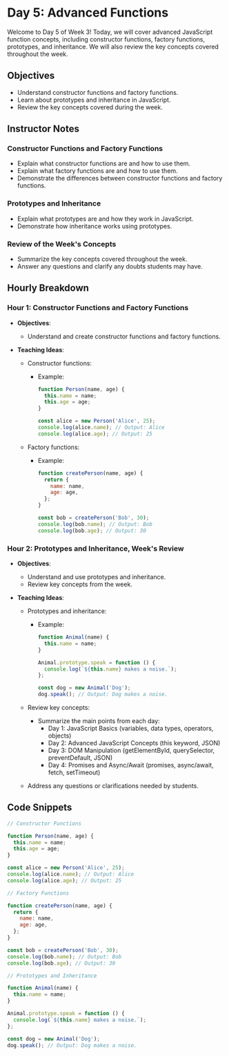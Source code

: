 # Day 5: Advanced Functions

Welcome to Day 5 of Week 3! Today, we will cover advanced JavaScript function concepts, including constructor functions, factory functions, prototypes, and inheritance. We will also review the key concepts covered throughout the week.

## Objectives

- Understand constructor functions and factory functions.
- Learn about prototypes and inheritance in JavaScript.
- Review the key concepts covered during the week.

## Instructor Notes

### Constructor Functions and Factory Functions

- Explain what constructor functions are and how to use them.
- Explain what factory functions are and how to use them.
- Demonstrate the differences between constructor functions and factory functions.

### Prototypes and Inheritance

- Explain what prototypes are and how they work in JavaScript.
- Demonstrate how inheritance works using prototypes.

### Review of the Week's Concepts

- Summarize the key concepts covered throughout the week.
- Answer any questions and clarify any doubts students may have.

## Hourly Breakdown

### Hour 1: Constructor Functions and Factory Functions

- **Objectives**:
  - Understand and create constructor functions and factory functions.
- **Teaching Ideas**:

  - Constructor functions:

    - Example:

      ```js
      function Person(name, age) {
        this.name = name;
        this.age = age;
      }

      const alice = new Person('Alice', 25);
      console.log(alice.name); // Output: Alice
      console.log(alice.age); // Output: 25
      ```

  - Factory functions:

    - Example:

      ```js
      function createPerson(name, age) {
        return {
          name: name,
          age: age,
        };
      }

      const bob = createPerson('Bob', 30);
      console.log(bob.name); // Output: Bob
      console.log(bob.age); // Output: 30
      ```

### Hour 2: Prototypes and Inheritance, Week's Review

- **Objectives**:
  - Understand and use prototypes and inheritance.
  - Review key concepts from the week.
- **Teaching Ideas**:

  - Prototypes and inheritance:

    - Example:

      ```js
      function Animal(name) {
        this.name = name;
      }

      Animal.prototype.speak = function () {
        console.log(`${this.name} makes a noise.`);
      };

      const dog = new Animal('Dog');
      dog.speak(); // Output: Dog makes a noise.
      ```

  - Review key concepts:
    - Summarize the main points from each day:
      - Day 1: JavaScript Basics (variables, data types, operators, objects)
      - Day 2: Advanced JavaScript Concepts (this keyword, JSON)
      - Day 3: DOM Manipulation (getElementById, querySelector, preventDefault, JSON)
      - Day 4: Promises and Async/Await (promises, async/await, fetch, setTimeout)
  - Address any questions or clarifications needed by students.

## Code Snippets

```js
// Constructor Functions

function Person(name, age) {
  this.name = name;
  this.age = age;
}

const alice = new Person('Alice', 25);
console.log(alice.name); // Output: Alice
console.log(alice.age); // Output: 25

// Factory Functions

function createPerson(name, age) {
  return {
    name: name,
    age: age,
  };
}

const bob = createPerson('Bob', 30);
console.log(bob.name); // Output: Bob
console.log(bob.age); // Output: 30

// Prototypes and Inheritance

function Animal(name) {
  this.name = name;
}

Animal.prototype.speak = function () {
  console.log(`${this.name} makes a noise.`);
};

const dog = new Animal('Dog');
dog.speak(); // Output: Dog makes a noise.
```
